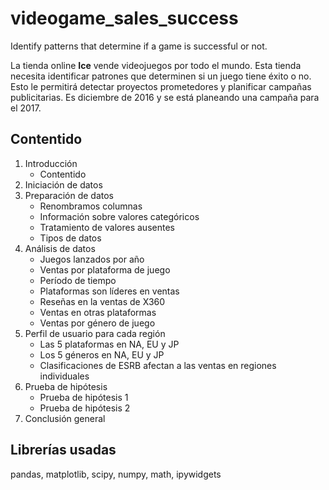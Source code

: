 # videogame_sales_success
Identify patterns that determine if a game is successful or not.

La tienda online **Ice** vende videojuegos por todo el mundo. Esta tienda necesita identificar patrones que determinen si un juego tiene éxito o no. Esto le permitirá detectar proyectos prometedores y planificar campañas publicitarias. Es diciembre de 2016 y se está planeando una campaña para el 2017.

## Contentido<a id='con'></a>

1. Introducción
    - Contentido
2. Iniciación de datos
3. Preparación de datos
    - Renombramos columnas
    - Información sobre valores categóricos
    - Tratamiento de valores ausentes
    - Tipos de datos
4. Análisis de datos
    - Juegos lanzados por año
    - Ventas por plataforma de juego
    - Período de tiempo
    - Plataformas son líderes en ventas
    - Reseñas en la ventas de X360
    - Ventas en otras plataformas
    - Ventas por género de juego
5. Perfil de usuario para cada región
    - Las 5 plataformas en NA, EU y JP
    - Los 5 géneros en NA, EU y JP
    - Clasificaciones de ESRB afectan a las ventas en regiones individuales
6. Prueba de hipótesis
    - Prueba de hipótesis 1
    - Prueba de hipótesis 2
7. Conclusión general


## Librerías usadas
pandas, matplotlib, scipy, numpy, math, ipywidgets
